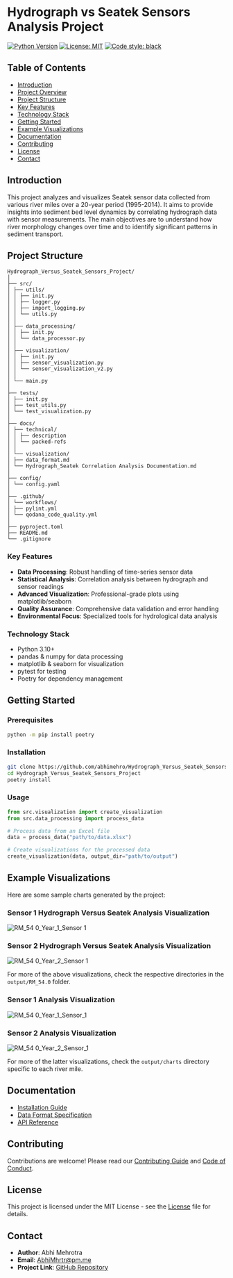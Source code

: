 # Hydrograph vs Seatek Sensors Analysis Project

[![Python Version](https://img.shields.io/badge/python-3.10%2B-blue)](https://www.python.org/downloads/)
[![License: MIT](https://img.shields.io/badge/License-MIT-yellow.svg)](https://opensource.org/licenses/MIT)
[![Code style: black](https://img.shields.io/badge/code%20style-black-000000.svg)](https://github.com/psf/black)

## Table of Contents
- [Introduction](#introduction)
- [Project Overview](#project-overview)
- [Project Structure](#project-structure)
- [Key Features](#key-features)
- [Technology Stack](#technology-stack)
- [Getting Started](#getting-started)
- [Example Visualizations](#example-visualizations)
- [Documentation](#documentation)
- [Contributing](#contributing)
- [License](#license)
- [Contact](#contact)

## Introduction

This project analyzes and visualizes Seatek sensor data collected from various river miles over a 20-year period (1995-2014). It aims to provide insights into sediment bed level dynamics by correlating hydrograph data with sensor measurements. The main objectives are to understand how river morphology changes over time and to identify significant patterns in sediment transport.

## Project Structure

```
Hydrograph_Versus_Seatek_Sensors_Project/
│
├── src/
│ ├── utils/
│ │ ├── init.py
│ │ ├── logger.py
│ │ ├── import_logging.py
│ │ └── utils.py
│ │
│ ├── data_processing/
│ │ ├── init.py
│ │ └── data_processor.py
│ │
│ ├── visualization/
│ │ ├── init.py
│ │ ├── sensor_visualization.py
│ │ └── sensor_visualization_v2.py
│ │
│ └── main.py
│
├── tests/
│ ├── init.py
│ ├── test_utils.py
│ └── test_visualization.py
│
├── docs/
│ ├── technical/
│ │ ├── description
│ │ └── packed-refs
│ │
│ └── visualization/
│ ├── data_format.md
│ └── Hydrograph_Seatek Correlation Analysis Documentation.md
│
├── config/
│ └── config.yaml
│
├── .github/
│ └── workflows/
│ ├── pylint.yml
│ └── qodana_code_quality.yml
│
├── pyproject.toml
├── README.md
└── .gitignore
```

### Key Features

- **Data Processing**: Robust handling of time-series sensor data
- **Statistical Analysis**: Correlation analysis between hydrograph and sensor readings
- **Advanced Visualization**: Professional-grade plots using matplotlib/seaborn
- **Quality Assurance**: Comprehensive data validation and error handling
- **Environmental Focus**: Specialized tools for hydrological data analysis

### Technology Stack

- Python 3.10+
- pandas & numpy for data processing
- matplotlib & seaborn for visualization
- pytest for testing
- Poetry for dependency management

## Getting Started

### Prerequisites

```bash
python -m pip install poetry
```

### Installation

```bash
git clone https://github.com/abhimehro/Hydrograph_Versus_Seatek_Sensors_Project.git
cd Hydrograph_Versus_Seatek_Sensors_Project
poetry install
```

### Usage

```python
from src.visualization import create_visualization
from src.data_processing import process_data

# Process data from an Excel file
data = process_data("path/to/data.xlsx")

# Create visualizations for the processed data
create_visualization(data, output_dir="path/to/output")
```

## Example Visualizations

Here are some sample charts generated by the project:

### Sensor 1 Hydrograph Versus Seatek Analysis Visualization

![RM_54 0_Year_1_Sensor 1](https://github.com/user-attachments/assets/de2307b3-68f3-44b3-8b63-2e2bcc8253cf)


### Sensor 2 Hydrograph Versus Seatek Analysis Visualization

![RM_54 0_Year_2_Sensor 1](https://github.com/user-attachments/assets/c351c096-9db8-4c70-94be-dfd9e1f5dc96)

For more of the above visualizations, check the respective directories in the `output/RM_54.0` folder.

### Sensor 1 Analysis Visualization

![RM_54 0_Year_1_Sensor_1](https://github.com/user-attachments/assets/b914c71d-dc93-44f8-832a-7b83c5f8252b)


### Sensor 2 Analysis Visualization

![RM_54 0_Year_2_Sensor_1](https://github.com/user-attachments/assets/14142c72-9123-4ccd-84cf-4292c7c6c784)

For more of the latter visualizations, check the `output/charts` directory specific to each river mile.

## Documentation

- [Installation Guide](docs/technical/installation.md)
- [Data Format Specification](https://github.com/abhimehro/Hydrograph_Versus_Seatek_Sensors_Project/blob/main/docs/visualization/data_format.md)
- [API Reference](https://github.com/abhimehro/Hydrograph_Versus_Seatek_Sensors_Project/blob/main/docs/visualization/API_Documentation.md)

## Contributing

Contributions are welcome! Please read our [Contributing Guide](https://github.com/abhimehro/Hydrograph_Versus_Seatek_Sensors_Project/blob/main/docs/CONTRIBUTING.md) and [Code of Conduct](https://github.com/abhimehro/Hydrograph_Versus_Seatek_Sensors_Project/blob/main/docs/CODE_OF_CONDUCT.md).

## License

This project is licensed under the MIT License - see the [License](https://github.com/abhimehro/Hydrograph_Versus_Seatek_Sensors_Project/blob/main/docs/LICENSE.md) file for details.

## Contact

- **Author**: Abhi Mehrotra
- **Email**: AbhiMhrtr@pm.me
- **Project Link**: [GitHub Repository](https://github.com/abhimehro/Hydrograph_Versus_Seatek_Sensors_Project)
